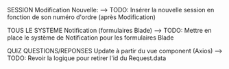 SESSION
Modification Nouvelle:
--> TODO: Insérer la nouvelle session en fonction de son numéro d'ordre (après Modification)

TOUS LE SYSTEME
Notification (formulaires Blade)
--> TODO: Mettre en place le système de Notification pour les formulaires Blade

QUIZ QUESTIONS/REPONSES
Update à partir du vue component (Axios)
--> TODO: Revoir la logique pour retirer l'id du Request.data
